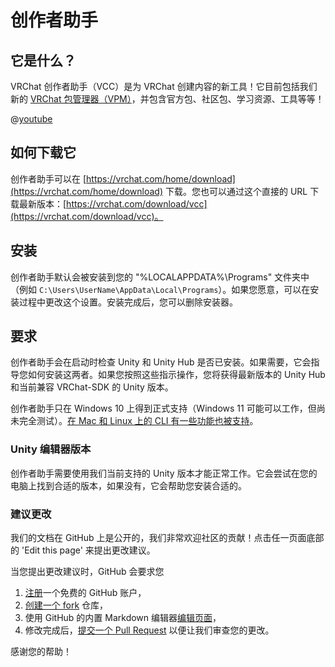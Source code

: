 # 创作者助手

## 它是什么？
VRChat 创作者助手（VCC）是为 VRChat 创建内容的新工具！它目前包括我们新的 [VRChat 包管理器（VPM）](vpm/)，并包含官方包、社区包、学习资源、工具等等！

@[youtube](https://www.youtube.com/watch?v=0u1g0TYoJsU)

## 如何下载它
创作者助手可以在 [https://vrchat.com/home/download](https://vrchat.com/home/download) 下载。您也可以通过这个直接的 URL 下载最新版本：[https://vrchat.com/download/vcc](https://vrchat.com/download/vcc)。

## 安装
创作者助手默认会被安装到您的 "%LOCALAPPDATA%\Programs" 文件夹中（例如 `C:\Users\UserName\AppData\Local\Programs`）。如果您愿意，可以在安装过程中更改这个设置。安装完成后，您可以删除安装器。

## 要求
创作者助手会在启动时检查 Unity 和 Unity Hub 是否已安装。如果需要，它会指导您如何安装这两者。如果您按照这些指示操作，您将获得最新版本的 Unity Hub 和当前兼容 VRChat-SDK 的 Unity 版本。

创作者助手只在 Windows 10 上得到正式支持（Windows 11 可能可以工作，但尚未完全测试）。[在 Mac 和 Linux 上的 CLI 有一些功能也被支持](vpm/cli#mac-and-linux-support)。

### Unity 编辑器版本
创作者助手需要使用我们当前支持的 Unity 版本才能正常工作。它会尝试在您的电脑上找到合适的版本，如果没有，它会帮助您安装合适的。

### 建议更改
我们的文档在 GitHub 上是公开的，我们非常欢迎社区的贡献！点击任一页面底部的 'Edit this page' 来提出更改建议。

当您提出更改建议时，GitHub 会要求您
1. [注册](https://github.com/join)一个免费的 GitHub 账户，
2. [创建一个 fork](https://github.com/vrchat-community/creator-companion/fork) 仓库，
3. 使用 GitHub 的内置 Markdown 编辑器[编辑页面](https://github.com/vrchat-community/creator-companion/edit/main/Docs/docs/index.md)，
4. 修改完成后，[提交一个 Pull Request](https://github.com/vrchat-community/creator-companion/compare) 以便让我们审查您的更改。

感谢您的帮助！